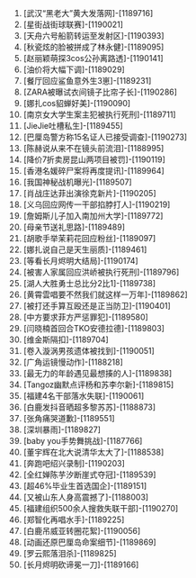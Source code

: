 
1. [武汉“黑老大”黄大发落网]-[1189716]
1. [星街战街球联赛]-[1190021]
1. [天舟六号船箭转运至发射区]-[1190393]
1. [秋瓷炫的脸被拼成了林永健]-[1189095]
1. [赵丽颖萌探3cos公孙离路透]-[1190141]
1. [油价将大幅下调]-[1189029]
1. [餐厅回应鲨鱼意外生3崽]-[1189231]
1. [ZARA被曝试衣间镜子比帘子长]-[1190286]
1. [娜扎cos貂蝉好美]-[1190090]
1. [南京女大学生案主犯被执行死刑]-[1189711]
1. [JieJie吐槽私生]-[1189455]
1. [巴厘岛警方称15名证人已接受调查]-[1190273]
1. [陈赫说从来不在镜头前流泪]-[1188995]
1. [降价7折卖房昆山两项目被罚]-[1190119]
1. [香港名媛碎尸案将再度提讯]-[1189964]
1. [我国神秘战机曝光]-[1189507]
1. [肖战庄达菲出演徐克新片]-[1190205]
1. [义乌回应网传一干部掐脖打人]-[1190219]
1. [詹姆斯儿子加入南加州大学]-[1189772]
1. [母亲节送礼思路]-[1189489]
1. [胡歌手举茉莉花回应粉丝]-[1189097]
1. [娜扎说自己是天生丽质]-[1189461]
1. [等看长月烬明大结局]-[1190174]
1. [被害人家属回应洪峤被执行死刑]-[1189796]
1. [湖人大胜勇士总比分2比1]-[1189738]
1. [黄霄雲唱要不然我们就这样一万年]-[1189862]
1. [被打还手算互殴还是正当防卫]-[1190401]
1. [中方要求菲方严惩罪犯]-[1189580]
1. [闫晓楠首回合TKO安德拉德]-[1189803]
1. [维金斯隔扣]-[1189704]
1. [卷入漩涡男孩遗体被找到]-[1190051]
1. [广角运镜慢动作]-[1188218]
1. [最无力的年龄遇见最想揍的人]-[1189838]
1. [Tangoz幽默点评杨和苏李尔新]-[1189815]
1. [福建4名干部落水失联]-[1190061]
1. [白鹿发抖音晒超多黎苏苏]-[1188873]
1. [张角痛哭道歉]-[1189551]
1. [深圳暴雨]-[1189827]
1. [baby you手势舞挑战]-[1187766]
1. [董宇辉在北大说清华太大了]-[1188538]
1. [奔跑吧绍兴录制]-[1190203]
1. [全红婵陈芋汐断崖式夺冠]-[1189539]
1. [超46%毕业生首选国企]-[1189151]
1. [又被山东人身高震撼了]-[1188003]
1. [福建组织500余人搜救失联干部]-[1190270]
1. [郑智化再唱水手]-[1189225]
1. [白鹿吊威亚转圈花絮]-[1190056]
1. [动画还原巴厘岛命案细节]-[1189869]
1. [罗云熙落泪杀]-[1189825]
1. [长月烬明砍谛冕一刀]-[1189166]